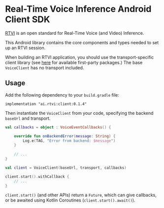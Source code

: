 # Real-Time Voice Inference Android Client SDK

[RTVI](https://github.com/rtvi-ai/) is an open standard for Real-Time Voice (and Video) Inference.

This Android library contains the core components and types needed to set up an RTVI session.

When building an RTVI application, you should use the transport-specific client library (see
[here](https://rtvi.mintlify.app/api-reference/transports/introduction) for available first-party
packages.) The base `VoiceClient` has no transport included.

## Usage

Add the following dependency to your `build.gradle` file:

```
implementation "ai.rtvi:client:0.1.4"
```

Then instantiate the `VoiceClient` from your code, specifying the backend `baseUrl` and transport.

```kotlin
val callbacks = object : VoiceEventCallbacks() {

    override fun onBackendError(message: String) {
        Log.e(TAG, "Error from backend: $message")
    }
    
    // ...
}

val client = VoiceClient(baseUrl, transport, callbacks)

client.start().withCallback {
    // ...
}
```

`client.start()` (and other APIs) return a `Future`, which can give callbacks, or be awaited
using Kotlin Coroutines (`client.start().await()`).

